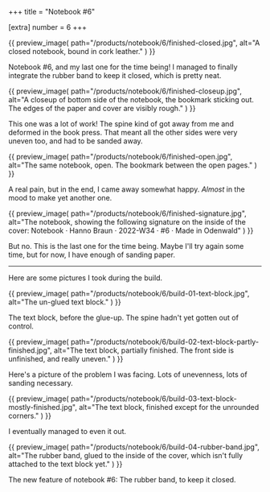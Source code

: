 +++
title = "Notebook #6"

[extra]
number = 6
+++

{{
    preview_image(
        path="/products/notebook/6/finished-closed.jpg",
        alt="A closed notebook, bound in cork leather."
    )
}}

Notebook #6, and my last one for the time being! I managed to finally integrate the rubber band to keep it closed, which is pretty neat.


{{
    preview_image(
        path="/products/notebook/6/finished-closeup.jpg",
        alt="A closeup of bottom side of the notebook, the bookmark sticking out. The edges of the paper and cover are visibly rough."
    )
}}

This one was a lot of work! The spine kind of got away from me and deformed in the book press. That meant all the other sides were very uneven too, and had to be sanded away.


{{
    preview_image(
        path="/products/notebook/6/finished-open.jpg",
        alt="The same notebook, open. The bookmark between the open pages."
    )
}}

A real pain, but in the end, I came away somewhat happy. *Almost* in the mood to make yet another one.


{{
    preview_image(
        path="/products/notebook/6/finished-signature.jpg",
        alt="The notebook, showing the following signature on the inside of the cover: Notebook · Hanno Braun · 2022-W34 · #6 · Made in Odenwald"
    )
}}

But no. This is the last one for the time being. Maybe I'll try again some time, but for now, I have enough of sanding paper.

---

Here are some pictures I took during the build.

{{
    preview_image(
        path="/products/notebook/6/build-01-text-block.jpg",
        alt="The un-glued text block."
    )
}}

The text block, before the glue-up. The spine hadn't yet gotten out of control.


{{
    preview_image(
        path="/products/notebook/6/build-02-text-block-partly-finished.jpg",
        alt="The text block, partially finished. The front side is unfinished, and really uneven."
    )
}}

Here's a picture of the problem I was facing. Lots of unevenness, lots of sanding necessary.


{{
    preview_image(
        path="/products/notebook/6/build-03-text-block-mostly-finished.jpg",
        alt="The text block, finished except for the unrounded corners."
    )
}}

I eventually managed to even it out.


{{
    preview_image(
        path="/products/notebook/6/build-04-rubber-band.jpg",
        alt="The rubber band, glued to the inside of the cover, which isn't fully attached to the text block yet."
    )
}}

The new feature of notebook #6: The rubber band, to keep it closed.
